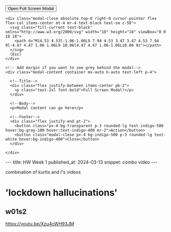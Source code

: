 <!DOCTYPE html>
<html lang="en">
  <head>
  <title>Tailwind CSS Full Screen Modal</title>
  <link href="https://cdn.jsdelivr.net/npm/tailwindcss/dist/tailwind.min.css" rel="stylesheet">  
  <style>
    .modal {
    transition: opacity 0.25s ease;
    }
    body.modal-active {
    overflow-x: hidden;
    overflow-y: visible !important;
    }
    .opacity-95 {opacity: .95;}
  </style>
</head>
<body class="bg-gray-900 flex items-center justify-center h-screen">

<button class="modal-open bg-transparent border border-gray-500 hover:border-indigo-500 text-gray-500 hover:text-indigo-500 font-bold py-2 px-4 rounded-full">Open Full Screen Modal</button>

<!--Modal-->
<div class="modal opacity-0 pointer-events-none fixed w-full h-full top-0 left-0 flex items-center justify-center">
  <div class="modal-overlay absolute w-full h-full bg-white opacity-95"></div>

  <div class="modal-container fixed w-full h-full z-50 overflow-y-auto ">
    
	<div class="modal-close absolute top-0 right-0 cursor-pointer flex flex-col items-center mt-4 mr-4 text-black text-sm z-50">
      <svg class="fill-current text-black" xmlns="http://www.w3.org/2000/svg" width="18" height="18" viewBox="0 0 18 18">
        <path d="M14.53 4.53l-1.06-1.06L9 7.94 4.53 3.47 3.47 4.53 7.94 9l-4.47 4.47 1.06 1.06L9 10.06l4.47 4.47 1.06-1.06L10.06 9z"></path>
      </svg>
      (Esc)
    </div>

    <!-- Add margin if you want to see grey behind the modal-->
    <div class="modal-content container mx-auto h-auto text-left p-4">
     
	  <!--Title-->
      <div class="flex justify-between items-center pb-2">
        <p class="text-2xl font-bold">Full Screen Modal!</p>
      </div>

      <!--Body-->
      <p>Modal content can go here</p>
      
      <!--Footer-->
      <div class="flex justify-end pt-2">
        <button class="px-4 bg-transparent p-3 rounded-lg text-indigo-500 hover:bg-gray-100 hover:text-indigo-400 mr-2">Action</button>
        <button class="modal-close px-4 bg-indigo-500 p-3 rounded-lg text-white hover:bg-indigo-400">Close</button>
      </div>

    </div>
  </div>
</div>

<script>
  var openmodal = document.querySelectorAll('.modal-open')
  for (var i = 0; i < openmodal.length; i++) {
    openmodal[i].addEventListener('click', function(event){
  	event.preventDefault()
  	toggleModal()
    })
  }
  
  const overlay = document.querySelector('.modal-overlay')
  overlay.addEventListener('click', toggleModal)
  
  var closemodal = document.querySelectorAll('.modal-close')
  for (var i = 0; i < closemodal.length; i++) {
    closemodal[i].addEventListener('click', toggleModal)
  }
  
  document.onkeydown = function(evt) {
    evt = evt || window.event
    var isEscape = false
    if ("key" in evt) {
  	isEscape = (evt.key === "Escape" || evt.key === "Esc")
    } else {
  	isEscape = (evt.keyCode === 27)
    }
    if (isEscape && document.body.classList.contains('modal-active')) {
  	toggleModal()
    }
  };
  
  
  function toggleModal () {
    const body = document.querySelector('body')
    const modal = document.querySelector('.modal')
    modal.classList.toggle('opacity-0')
    modal.classList.toggle('pointer-events-none')
    body.classList.toggle('modal-active')
  }
  
   
</script>
</body>
</html>
---
title: HW Week 1
published_at: 2024-03-13
snippet: combo video
---

combination of kurtis and I's videos

# 'lockdown hallucinations'

## w01s2

https://youtu.be/Xzu4cWH93JM